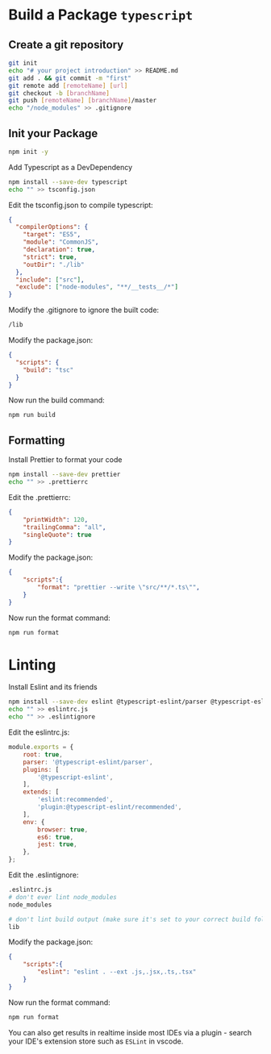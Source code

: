 # Build a Package `typescript`

## Create a git repository

```bash
git init
echo "# your project introduction" >> README.md
git add . && git commit -m "first"
git remote add [remoteName] [url]
git checkout -b [branchName]
git push [remoteName] [branchName]/master
echo "/node_modules" >> .gitignore
```

## Init your Package

```bash
npm init -y
```

Add Typescript as a DevDependency

```bash
npm install --save-dev typescript
echo "" >> tsconfig.json
```

Edit the tsconfig.json to compile typescript:

```json
{
  "compilerOptions": {
    "target": "ES5",
    "module": "CommonJS",
    "declaration": true,
    "strict": true,
    "outDir": "./lib"
  },
  "include": ["src"],
  "exclude": ["node-modules", "**/__tests__/*"]
}
```

Modify the .gitignore to ignore the built code:

```sh
/lib
```

Modify the package.json:

```json
{
  "scripts": {
    "build": "tsc"
  }
}
```

Now run the build command:

```bash
npm run build
```

## Formatting

Install Prettier to format your code

```bash
npm install --save-dev prettier
echo "" >> .prettierrc
```

Edit the .prettierrc: 

```json
{
    "printWidth": 120,
    "trailingComma": "all",
    "singleQuote": true
}
```

Modify the package.json:

```json
{
    "scripts":{
        "format": "prettier --write \"src/**/*.ts\"",
    }
}
```

Now run the format command:

```bash
npm run format
```

# Linting

Install Eslint and its friends

```bash
npm install --save-dev eslint @typescript-eslint/parser @typescript-eslint/eslint-plugin
echo "" >> eslintrc.js
echo "" >> .eslintignore
```

Edit the eslintrc.js:

```js
module.exports = {
    root: true,
    parser: '@typescript-eslint/parser',
    plugins: [
        '@typescript-eslint',
    ],
    extends: [
        'eslint:recommended',
        'plugin:@typescript-eslint/recommended',
    ],
    env: {
        browser: true,
        es6: true,
        jest: true,
    },
};
```

Edit the .eslintignore:

```sh
.eslintrc.js
# don't ever lint node_modules
node_modules

# don't lint build output (make sure it's set to your correct build folder name)
lib
```

Modify the package.json:

```json
{
    "scripts":{
        "eslint": "eslint . --ext .js,.jsx,.ts,.tsx"
    }
}
```

Now run the format command:

```bash
npm run format
```

You can also get results in realtime inside most IDEs via a plugin - search your IDE's extension store such as `ESLint` in vscode.